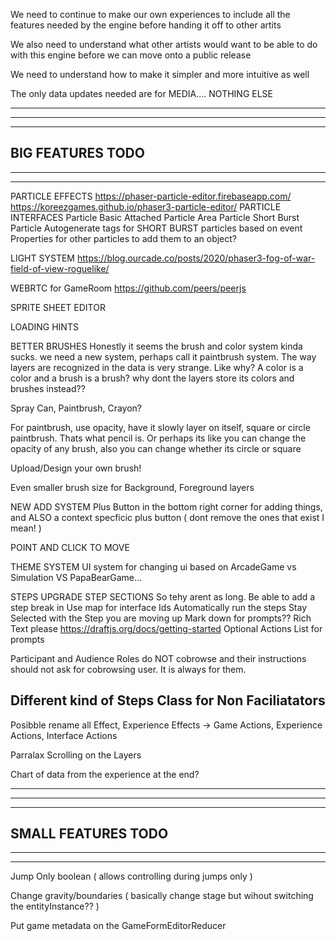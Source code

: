 We need to continue to make our own experiences to include all the features needed by the engine before handing it off to other artits

We also need to understand what other artists would want to be able to do with this engine before we can move onto a public release

We need to understand how to make it simpler and more intuitive as well

The only data updates needed are for MEDIA.... NOTHING ELSE

--------------------------------------------------------------------------------------
--------------------------------------------------------------------------------------
--------------------------------------------------------------------------------------
BIG FEATURES TODO
--------------------------------------------------------------------------------------
--------------------------------------------------------------------------------------
--------------------------------------------------------------------------------------

PARTICLE EFFECTS
https://phaser-particle-editor.firebaseapp.com/
https://koreezgames.github.io/phaser3-particle-editor/ 
  PARTICLE INTERFACES
    Particle Basic
    Attached Particle
    Area Particle
    Short Burst Particle
Autogenerate tags for SHORT BURST particles based on event
Properties for other particles to add them to an object?

LIGHT SYSTEM
https://blog.ourcade.co/posts/2020/phaser3-fog-of-war-field-of-view-roguelike/

WEBRTC for GameRoom
https://github.com/peers/peerjs

SPRITE SHEET EDITOR

LOADING HINTS

BETTER BRUSHES
  Honestly it seems the brush and color system kinda sucks. 
  we need a new system, perhaps call it paintbrush system. The way layers are recognized in the data is very strange. Like why? A color is a color and a brush is a brush? why dont the layers store its colors and brushes instead??

  Spray Can, Paintbrush, Crayon?

  For paintbrush, use opacity, have it slowly layer on itself, square or circle paintbrush. Thats what pencil is. Or perhaps its like you can change the opacity of any brush, also you can change whether its circle or square

  Upload/Design your own brush!

  Even smaller brush size for Background, Foreground layers

NEW ADD SYSTEM
  Plus Button in the bottom right corner for adding things, and ALSO a context specficic plus button ( dont remove the ones that exist I mean! )

POINT AND CLICK TO MOVE

THEME SYSTEM
  UI system for changing ui based on ArcadeGame vs Simulation VS PapaBearGame...

STEPS UPGRADE
  STEP SECTIONS
    So tehy arent as long. Be able to add a step break in
  Use map for interface Ids
  Automatically run the steps
  Stay Selected with the Step you are moving up
  Mark down for prompts?? Rich Text please https://draftjs.org/docs/getting-started
  Optional Actions List for prompts

  Participant and Audience Roles do NOT cobrowse and their instructions should not ask for cobrowsing user. It is always for them. 

  Different kind of Steps Class for Non Faciliatators
--

Posibble rename all Effect, Experience Effects -> Game Actions, Experience Actions, Interface Actions

Parralax Scrolling on the Layers

Chart of data from the experience at the end?

--------------------------------------------------------------------------------------
--------------------------------------------------------------------------------------
--------------------------------------------------------------------------------------
SMALL FEATURES TODO
--------------------------------------------------------------------------------------
--------------------------------------------------------------------------------------
--------------------------------------------------------------------------------------

Jump Only boolean ( allows controlling during jumps only )

Change gravity/boundaries ( basically change stage but wihout switching the entityInstance?? )

Put game metadata on the GameFormEditorReducer

